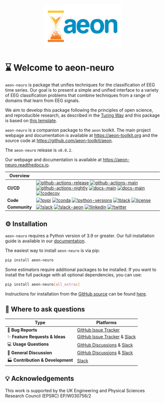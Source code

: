 <p align="center">
    <a href="https://aeon-toolkit.org"><img src="https://raw.githubusercontent.com/aeon-toolkit/aeon/main/docs/images/logo/aeon-logo-blue-compact.png" width="50%" alt="aeon logo" /></a>
</p>

# ⌛ Welcome to aeon-neuro

`aeon-neuro` is package that unifies techniques for the classification of EEG time
series. Our goal is to present a simple and unified interface to a variety of EEG
classification problems that combine techniques from a range of domains that learn
from EEG signals.

We aim to develop this package following the principles of open science, and
reproducible research, as described in the [Turing Way](https://github.com/the-turing-way) and this package is based on [this template](https://github.com/the-turing-way/reproducible-project-template).

`aeon-neuro` is a companion package to the `aeon` toolkit. The main project webpage
and documentation is available at https://aeon-toolkit.org and the source code at
https://github.com/aeon-toolkit/aeon.

The `aeon-neuro` release is `v0.0.2`.

Our webpage and documentation is available at https://aeon-neuro.readthedocs.io.

| Overview      |                                                                                                                                                                                                                                                                                                                                                                                                                                                                                                                                                                                                                                                                                                                                                                                                                                                                                                             |
|---------------|-------------------------------------------------------------------------------------------------------------------------------------------------------------------------------------------------------------------------------------------------------------------------------------------------------------------------------------------------------------------------------------------------------------------------------------------------------------------------------------------------------------------------------------------------------------------------------------------------------------------------------------------------------------------------------------------------------------------------------------------------------------------------------------------------------------------------------------------------------------------------------------------------------------|
| **CI/CD**     | [![github-actions-release](https://img.shields.io/github/actions/workflow/status/aeon-toolkit/aeon-neuro/release.yml?logo=github&label=build%20%28release%29)](https://github.com/aeon-toolkit/aeon-neuro/actions/workflows/release.yml) [![github-actions-main](https://img.shields.io/github/actions/workflow/status/aeon-toolkit/aeon-neuro/pr_pytest.yml?logo=github&branch=main&label=build%20%28main%29)](https://github.com/aeon-toolkit/aeon-neuro/actions/workflows/pr_pytest.yml) [![github-actions-nightly](https://img.shields.io/github/actions/workflow/status/aeon-toolkit/aeon-neuro/periodic_tests.yml?logo=github&label=build%20%28nightly%29)](https://github.com/aeon-toolkit/aeon-neuro/actions/workflows/periodic_tests.yml) [![docs-main](https://img.shields.io/readthedocs/aeon-neuro/stable?logo=readthedocs&label=docs%20%28stable%29)](https://aeon-neuro.readthedocs.io/en/stable/?badge=stable) [![docs-main](https://img.shields.io/readthedocs/aeon-neuro/latest?logo=readthedocs&label=docs%20%28latest%29)](https://aeon-neuro.readthedocs.io/en/latest/?badge=latest) [![!codecov](https://img.shields.io/codecov/c/github/aeon-toolkit/aeon-neuro?label=codecov&logo=codecov)](https://codecov.io/gh/aeon-toolkit/aeon-neuro) |
| **Code**      | [![!pypi](https://img.shields.io/pypi/v/aeon-neuro?logo=pypi&color=blue)](https://pypi.org/project/aeon-neuro/) [![!conda](https://img.shields.io/conda/vn/conda-forge/aeon-neuro?logo=anaconda&color=blue)](https://anaconda.org/conda-forge/aeon-neuro) [![!python-versions](https://img.shields.io/pypi/pyversions/aeon-neuro?logo=python)](https://www.python.org/) [![!black](https://img.shields.io/badge/code%20style-black-000000.svg)](https://github.com/psf/black) [![license](https://img.shields.io/badge/license-BSD%203--Clause-green?logo=style)](https://github.com/aeon-toolkit/aeon-neuro/blob/main/LICENSE)                                                                                                                                                                                                                                                                                                                                                                                                                             |
| **Community** | [![!slack](https://img.shields.io/static/v1?logo=slack&label=Slack%20%28aeon-neuro%29&message=chat&color=lightgreen)](https://join.slack.com/t/aeon-neuro/shared_invite/zt-2k4qs8mjb-ZZs~6P0MdF8kGf9cUQzKSg) [![!slack-aeon](https://img.shields.io/static/v1?logo=slack&label=Slack%20%28aeon%29&message=chat&color=lightgreen)](https://join.slack.com/t/aeon-toolkit/shared_invite/zt-22vwvut29-HDpCu~7VBUozyfL_8j3dLA) [![!linkedin](https://img.shields.io/static/v1?logo=linkedin&label=LinkedIn&message=news&color=lightblue)](https://www.linkedin.com/company/aeon-toolkit/) [![!twitter](https://img.shields.io/static/v1?logo=twitter&label=Twitter&message=news&color=lightblue)](https://twitter.com/aeon_toolkit)                                                                                                                                                                           |

## ⚙️ Installation

`aeon-neuro` requires a Python version of 3.9 or greater. Our full installation guide is available in our [documentation](https://aeon-neuro.readthedocs.io/en/latest/installation.html).

The easiest way to install `aeon-neuro` is via pip:

```bash
pip install aeon-neuro
```

Some estimators require additional packages to be installed. If you want to install
the full package with all optional dependencies, you can use:

```bash
pip install aeon-neuro[all_extras]
```

Instructions for installation from the [GitHub source](https://github.com/aeon-toolkit/aeon-neuro) can be found [here](https://aeon-neuro.readthedocs.io/en/latest/installation.html#install-the-latest-development-version-using-pip).


## 💬 Where to ask questions

| Type                                | Platforms                        |
|-------------------------------------|----------------------------------|
| 🐛 **Bug Reports**                  | [GitHub Issue Tracker]           |
| ✨ **Feature Requests & Ideas**      | [GitHub Issue Tracker] & [Slack] |
| 💻 **Usage Questions**              | [GitHub Discussions] & [Slack]   |
| 💬 **General Discussion**           | [GitHub Discussions] & [Slack]   |
| 🏭 **Contribution & Development**   | [Slack]                          |

[GitHub Issue Tracker]: https://github.com/aeon-toolkit/aeon-neuro/issues
[GitHub Discussions]: https://github.com/aeon-toolkit/aeon-neuro/discussions
[Slack]: https://join.slack.com/t/aeon-neuro/shared_invite/zt-2k4qs8mjb-ZZs~6P0MdF8kGf9cUQzKSg


## 💡 Acknowledgements
This work is supported by the UK Engineering and Physical Sciences Research Council
(EPSRC) EP/W030756/2
